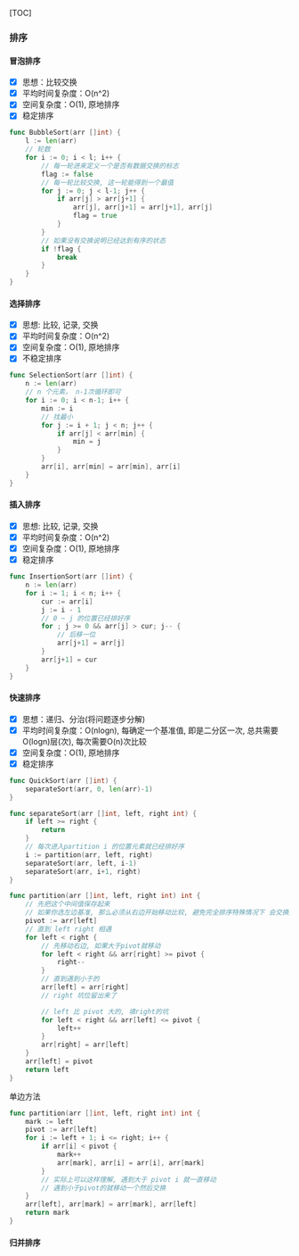 [TOC]

### 排序

#### 冒泡排序

- [x] 思想：比较交换
- [x] 平均时间复杂度：O(n^2)
- [x] 空间复杂度：O(1), 原地排序
- [x] 稳定排序

~~~go
func BubbleSort(arr []int) {
	l := len(arr)
	// 轮数
	for i := 0; i < l; i++ {
		// 每一轮进来定义一个是否有数据交换的标志
		flag := false
		// 每一轮比较交换, 这一轮能得到一个最值
		for j := 0; j < l-1; j++ {
			if arr[j] > arr[j+1] {
				arr[j], arr[j+1] = arr[j+1], arr[j]
				flag = true
			}
		}
		// 如果没有交换说明已经达到有序的状态
		if !flag {
			break
		}
	}
}
~~~

#### 选择排序

- [x] 思想: 比较, 记录, 交换
- [x] 平均时间复杂度：O(n^2)
- [x] 空间复杂度：O(1), 原地排序
- [x] 不稳定排序

~~~go
func SelectionSort(arr []int) {
	n := len(arr)
	// n 个元素， n-1次循环即可
	for i := 0; i < n-1; i++ {
		min := i
		// 找最小
		for j := i + 1; j < n; j++ {
			if arr[j] < arr[min] {
				min = j
			}
		}
		arr[i], arr[min] = arr[min], arr[i]
	}
}
~~~

#### 插入排序

- [x] 思想: 比较, 记录, 交换
- [x] 平均时间复杂度：O(n^2)
- [x] 空间复杂度：O(1), 原地排序
- [x] 稳定排序

~~~go
func InsertionSort(arr []int) {
	n := len(arr)
	for i := 1; i < n; i++ {
		cur := arr[i]
		j := i - 1
		// 0 ~ j 的位置已经排好序
		for ; j >= 0 && arr[j] > cur; j-- {
			// 后移一位
			arr[j+1] = arr[j]
		}
		arr[j+1] = cur
	}
}
~~~

#### 快速排序

- [x] 思想：递归、分治(将问题逐步分解)
- [x] 平均时间复杂度：O(nlogn), 每确定一个基准值, 即是二分区一次, 总共需要O(logn)层(次), 每次需要O(n)次比较
- [x] 空间复杂度：O(1), 原地排序
- [x] 稳定排序

~~~go
func QuickSort(arr []int) {
	separateSort(arr, 0, len(arr)-1)
}

func separateSort(arr []int, left, right int) {
	if left >= right {
		return
	}
	// 每次进入partition i 的位置元素就已经排好序
	i := partition(arr, left, right)
	separateSort(arr, left, i-1)
	separateSort(arr, i+1, right)
}

func partition(arr []int, left, right int) int {
	// 先把这个中间值保存起来
    // 如果你选左边基准, 那么必须从右边开始移动比较, 避免完全排序特殊情况下 会交换最大的过去
	pivot := arr[left]
	// 直到 left right 相遇
	for left < right {
		// 先移动右边, 如果大于pivot就移动
		for left < right && arr[right] >= pivot {
			right--
		}
		// 直到遇到小于的
		arr[left] = arr[right]
		// right 坑位留出来了

		// left 比 pivot 大的, 填right的坑
		for left < right && arr[left] <= pivot {
			left++
		}
		arr[right] = arr[left]
	}
	arr[left] = pivot
	return left
}
~~~

单边方法

~~~go
func partition(arr []int, left, right int) int {
	mark := left
	pivot := arr[left]
	for i := left + 1; i <= right; i++ {
		if arr[i] < pivot {
			mark++
			arr[mark], arr[i] = arr[i], arr[mark]
		}
		// 实际上可以这样理解, 遇到大于 pivot i 就一直移动
		// 遇到小于pivot的就移动一个然后交换
	}
	arr[left], arr[mark] = arr[mark], arr[left]
	return mark
}
~~~

#### 归并排序
